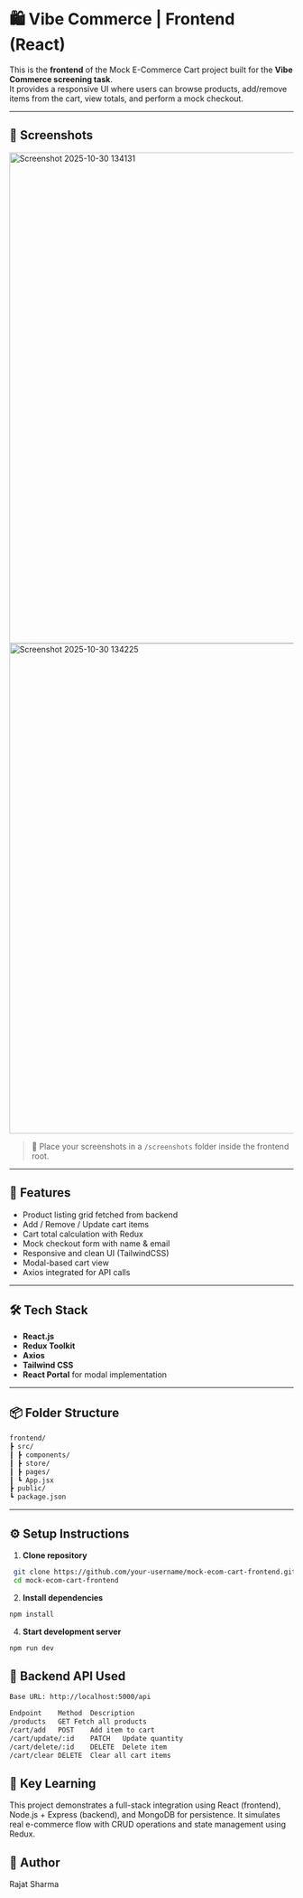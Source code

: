 # 🛍️ Vibe Commerce | Frontend (React)

This is the **frontend** of the Mock E-Commerce Cart project built for the **Vibe Commerce screening task**.  
It provides a responsive UI where users can browse products, add/remove items from the cart, view totals, and perform a mock checkout.

---

## 🧾 Screenshots
 <img width="1892" height="869" alt="Screenshot 2025-10-30 134131" src="https://github.com/user-attachments/assets/434d7f9b-3ad1-43ae-8f6b-e42fd2893245" />
<img width="1898" height="868" alt="Screenshot 2025-10-30 134225" src="https://github.com/user-attachments/assets/a471cb74-4bcf-4c2e-8dfb-6c4b343024ec" />



> 📸 Place your screenshots in a `/screenshots` folder inside the frontend root.

---

## 🚀 Features

- Product listing grid fetched from backend
- Add / Remove / Update cart items
- Cart total calculation with Redux
- Mock checkout form with name & email
- Responsive and clean UI (TailwindCSS)
- Modal-based cart view
- Axios integrated for API calls

---

## 🛠️ Tech Stack

- **React.js**
- **Redux Toolkit**
- **Axios**
- **Tailwind CSS**
- **React Portal** for modal implementation

---

## 📦 Folder Structure
   ```bash
frontend/
┣ src/
┃ ┣ components/
┃ ┣ store/
┃ ┣ pages/
┃ ┗ App.jsx
┣ public/
┗ package.json
```

---

## ⚙️ Setup Instructions

1. **Clone repository**
  ```bash
   git clone https://github.com/your-username/mock-ecom-cart-frontend.git
   cd mock-ecom-cart-frontend
```

2. **Install dependencies**
 ```bash
npm install
```

4. **Start development server**
```bash
npm run dev
```


## 🔗 Backend API Used
```bash
Base URL: http://localhost:5000/api

Endpoint	Method	Description
/products	GET	Fetch all products
/cart/add	POST	Add item to cart
/cart/update/:id	PATCH	Update quantity
/cart/delete/:id	DELETE	Delete item
/cart/clear	DELETE	Clear all cart items

```
## 🧠 Key Learning

This project demonstrates a full-stack integration using React (frontend), Node.js + Express (backend), and MongoDB for persistence. It simulates real e-commerce flow with CRUD operations and state management using Redux.

## 🧩 Author

Rajat Sharma
